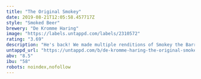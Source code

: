 ```yaml
---
title: "The Original Smokey"
date: 2019-08-21T12:05:58.457717Z
style: "Smoked Beer"
brewery: "De Kromme Haring"
image: "https://labels.untappd.com/labels/2310572"
rating: "3.69"
description: "He's back! We made multiple renditions of Smokey the Barracuda, as we brewed it at different breweries over the years. All the while, Smokey changed quite a bit as our favourite gangster got some schooling and scars. Now that we finally can brew it on the system of our brewpub, we decided to go back to the first recipe, enhanced by our experiences along the way. The Original Smokey is big and intense, at first a bit intimidating, but surprisingly smooth at the end. "
untappd_url: "https://untappd.com/b/de-kromme-haring-the-original-smokey/2310572"
abv: "8.5"
ibu: "58"
robots: noindex,nofollow
---
```

